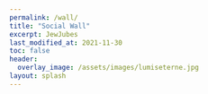 ```yaml
---
permalink: /wall/
title: "Social Wall"
excerpt: JewJubes
last_modified_at: 2021-11-30
toc: false
header:
  overlay_image: /assets/images/lumiseterne.jpg
layout: splash
---
```


<script src="https://assets.juicer.io/embed.js" type="text/javascript"></script>
<link href="https://assets.juicer.io/embed.css" media="all" rel="stylesheet" type="text/css" />
<ul class="juicer-feed" data-feed-id="lumiseterne-cc"><h1 class="referral">